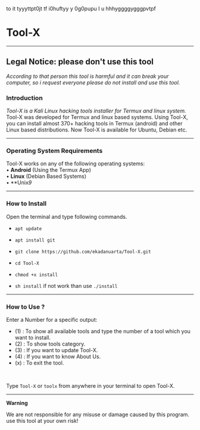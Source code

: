 to it tyyyttpt0jt tf i0huftyy y 0g0pupu I u hhhyggggygggpvtpf





# Tool-X

------------------------------------------------------------------------

## Legal Notice: please don't use this tool


*According to that person this tool is harmful and it can break your computer, so i request everyone please do not install and use this tool.*


### Introduction

*Tool-X is a Kali Linux hacking tools installer for Termux and linux system.*
Tool-X was developed for Termux and linux based systems. Using Tool-X, you can install almost 370+ hacking tools in Termux (android) and other Linux based distributions. Now Tool-X is available for Ubuntu, Debian etc.

------------------------------------------------------------------------

### Operating System Requirements

Tool-X works on any of the following operating systems:<br>
• **Android** (Using the Termux App) <br>
• **Linux** (Debian Based Systems) <br>
• **Unix*9*

------------------------------------------------------------------------

### How to Install

Open the terminal and type following commands.

* `apt update`

* `apt install git`

* `git clone https://github.com/ekadanuarta/Tool-X.git`

* `cd Tool-X`

* `chmod +x install`

* `sh install` if not work than use `./install`

------------------------------------------------------------------------

### How to Use ?

Enter a Number for a specific output:
- (1) : To show all available tools and type the number of a tool which you want to install.
- (2) : To show tools category.
- (3) : If you want to update Tool-X.
- (4) : If you want to know About Us.
- (x) : To exit the tool.

<br/>

Type `Tool-X` or `toolx` from anywhere in your terminal to open Tool-X.

------------------------------------------------------------------------

**Warning**

We are not responsible for any misuse or damage caused by this program. use this tool at your own risk!

